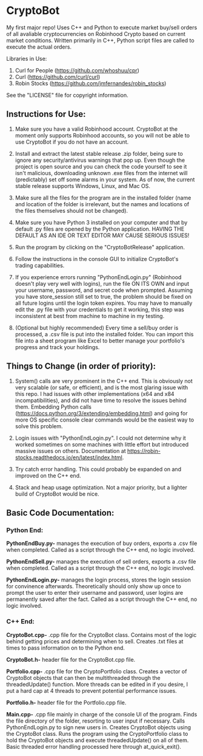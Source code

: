 # CryptoBot


My first major repo! Uses C++ and Python to execute market buy/sell orders of all avaliable cryptocurrencies on Robinhood Crypto based on current market conditions. Written primarily in C++, Python script files are called to execute the actual orders.

Libraries in Use:
1. Curl for People (https://github.com/whoshuu/cpr)
2. Curl (https://github.com/curl/curl)
3. Robin Stocks (https://github.com/jmfernandes/robin_stocks)

See the "LICENSE" file for copyright information.


## Instructions for Use:

1. Make sure you have a valid Robinhood account. CryptoBot at the moment only supports Robinhood accounts, so you will not be able to use CryptoBot if you do not have an account.

1. Install and extract the latest stable release .zip folder, being sure to ignore any security/antivirus warnings that pop up. Even though the project is open source and you can check the code yourself to see it isn't malicious, downloading unknown .exe files from the internet will (predictably) set off some alarms in your system. As of now, the current stable release supports Windows, Linux, and Mac OS.

2. Make sure all the files for the program are in the installed folder (name and location of the folder is irrelevant, but the names and locations of the files themselves should not be changed).

2. Make sure you have Python 3 installed on your computer and that by default .py files are opened by the Python application. HAVING THE DEFAULT AS
   AN IDE OR TEXT EDITOR MAY CAUSE SERIOUS ISSUES!
   
3. Run the program by clicking on the "CryptoBotRelease" application.

4. Follow the instructions in the console GUI to initialize CryptoBot's trading capabilities.

5. If you experience errors running "PythonEndLogin.py" (Robinhood doesn't play very well with logins), run the file ON ITS OWN
   and input your username, password, and secret code when prompted. Assuming you have store_session still set to true, the problem
   should be fixed on all future logins until the login token expires. You may have to manually edit the .py file with your credentials to get it working, this step was inconsistent at best from machine to machine in my testing.

6. (Optional but highly recommended) Every time a sell/buy order is processed, a .csv file is put into the installed folder. You can import this file
    into a sheet program like Excel to better manage your portfolio's progress and track your holdings.

## Things to Change (in order of priority):

1. System() calls are very prominent in the C++ end. This is obviously not very scalable (or safe, or efficient), and is the most glaring issue with this repo. I had issues with other implementations (x64 and x84 incompatibilities), and did not have time to resolve the issues behind them.
   Embedding Python calls (https://docs.python.org/3/extending/embedding.html) and going for more OS specific console clear commands would be the easiest way to solve this problem.

2. Login issues with "PythonEndLogin.py". I could not determine why it worked sometimes on some machines with little effort but introduced massive
   issues on others. Documentation at https://robin-stocks.readthedocs.io/en/latest/index.html.

3. Try catch error handling. This could probably be expanded on and improved on the C++ end.

4. Stack and heap usage optimization. Not a major priority, but a lighter build of CryptoBot would be nice.

## Basic Code Documentation:

### Python End:

**PythonEndBuy.py-** manages the execution of buy orders, exports a .csv file when completed.
		 Called as a script through the C++ end, no logic involved.

**PythonEndSell.py-** manages the execution of sell orders, exports a .csv file when completed.
		  Called as a script through the C++ end, no logic involved.

**PythonEndLogin.py-** manages the login process, stores the login session for convinence afterwards. Theoretically should only show up once to prompt the user to enter their username and password, user logins are permanently saved after the fact. Called as a script through the C++ end, no logic involved.



### C++ End:

**CryptoBot.cpp-** .cpp file for the CryptoBot class. Contains most of the logic behind getting prices
		and determining when to sell. Creates .txt files at times to pass information
		on to the Python end.

**CryptoBot.h-** header file for the CryptoBot.cpp file.

**Portfolio.cpp-** .cpp file for the CryptoPortfolio class. Creates a vector of CryptoBot objects that can then be
 		multithreaded through the threadedUpdate() function. More threads can be edited in if you desire, I put a hard
		cap at 4 threads to prevent potential performance issues.

**Portfolio.h-** header file for the Portfolio.cpp file.

**Main.cpp-** .cpp file mainly in charge of the console UI of the program. Finds the file directory of the folder, resorting to user input if necessary. Calls PythonEndLogin.py to sign new users in. Creates CryptoBot objects using the CryptoBot class. Runs the program using the CryptoPortfolio class to hold the CryptoBot objects and execute threadedUpdate() on all of them. Basic threaded error handling processed here through at_quick_exit().


